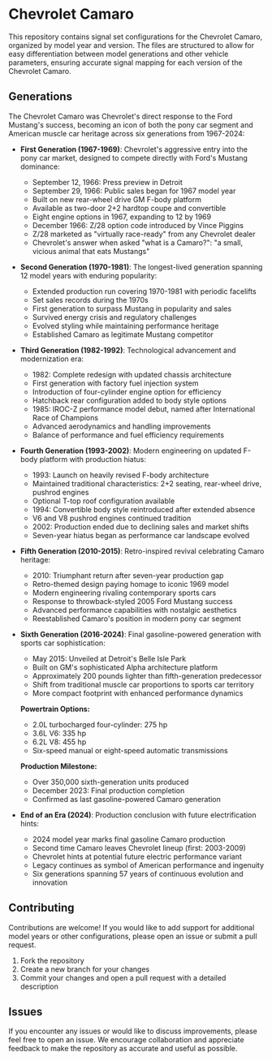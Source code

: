 # Chevrolet Camaro

This repository contains signal set configurations for the Chevrolet Camaro, organized by model year and version. The files are structured to allow for easy differentiation between model generations and other vehicle parameters, ensuring accurate signal mapping for each version of the Chevrolet Camaro.

## Generations

The Chevrolet Camaro was Chevrolet's direct response to the Ford Mustang's success, becoming an icon of both the pony car segment and American muscle car heritage across six generations from 1967-2024:

- **First Generation (1967-1969)**: Chevrolet's aggressive entry into the pony car market, designed to compete directly with Ford's Mustang dominance:
  - September 12, 1966: Press preview in Detroit
  - September 29, 1966: Public sales began for 1967 model year
  - Built on new rear-wheel drive GM F-body platform
  - Available as two-door 2+2 hardtop coupe and convertible
  - Eight engine options in 1967, expanding to 12 by 1969
  - December 1966: Z/28 option code introduced by Vince Piggins
  - Z/28 marketed as "virtually race-ready" from any Chevrolet dealer
  - Chevrolet's answer when asked "what is a Camaro?": "a small, vicious animal that eats Mustangs"

- **Second Generation (1970-1981)**: The longest-lived generation spanning 12 model years with enduring popularity:
  - Extended production run covering 1970-1981 with periodic facelifts
  - Set sales records during the 1970s
  - First generation to surpass Mustang in popularity and sales
  - Survived energy crisis and regulatory challenges
  - Evolved styling while maintaining performance heritage
  - Established Camaro as legitimate Mustang competitor

- **Third Generation (1982-1992)**: Technological advancement and modernization era:
  - 1982: Complete redesign with updated chassis architecture
  - First generation with factory fuel injection system
  - Introduction of four-cylinder engine option for efficiency
  - Hatchback rear configuration added to body style options
  - 1985: IROC-Z performance model debut, named after International Race of Champions
  - Advanced aerodynamics and handling improvements
  - Balance of performance and fuel efficiency requirements

- **Fourth Generation (1993-2002)**: Modern engineering on updated F-body platform with production hiatus:
  - 1993: Launch on heavily revised F-body architecture
  - Maintained traditional characteristics: 2+2 seating, rear-wheel drive, pushrod engines
  - Optional T-top roof configuration available
  - 1994: Convertible body style reintroduced after extended absence
  - V6 and V8 pushrod engines continued tradition
  - 2002: Production ended due to declining sales and market shifts
  - Seven-year hiatus began as performance car landscape evolved

- **Fifth Generation (2010-2015)**: Retro-inspired revival celebrating Camaro heritage:
  - 2010: Triumphant return after seven-year production gap
  - Retro-themed design paying homage to iconic 1969 model
  - Modern engineering rivaling contemporary sports cars
  - Response to throwback-styled 2005 Ford Mustang success
  - Advanced performance capabilities with nostalgic aesthetics
  - Reestablished Camaro's position in modern pony car segment

- **Sixth Generation (2016-2024)**: Final gasoline-powered generation with sports car sophistication:
  - May 2015: Unveiled at Detroit's Belle Isle Park
  - Built on GM's sophisticated Alpha architecture platform
  - Approximately 200 pounds lighter than fifth-generation predecessor
  - Shift from traditional muscle car proportions to sports car territory
  - More compact footprint with enhanced performance dynamics

  **Powertrain Options:**
  - 2.0L turbocharged four-cylinder: 275 hp
  - 3.6L V6: 335 hp
  - 6.2L V8: 455 hp
  - Six-speed manual or eight-speed automatic transmissions

  **Production Milestone:**
  - Over 350,000 sixth-generation units produced
  - December 2023: Final production completion
  - Confirmed as last gasoline-powered Camaro generation

- **End of an Era (2024)**: Production conclusion with future electrification hints:
  - 2024 model year marks final gasoline Camaro production
  - Second time Camaro leaves Chevrolet lineup (first: 2003-2009)
  - Chevrolet hints at potential future electric performance variant
  - Legacy continues as symbol of American performance and ingenuity
  - Six generations spanning 57 years of continuous evolution and innovation

## Contributing

Contributions are welcome! If you would like to add support for additional model years or other configurations, please open an issue or submit a pull request.

1. Fork the repository
2. Create a new branch for your changes
3. Commit your changes and open a pull request with a detailed description

## Issues

If you encounter any issues or would like to discuss improvements, please feel free to open an issue. We encourage collaboration and appreciate feedback to make the repository as accurate and useful as possible.


